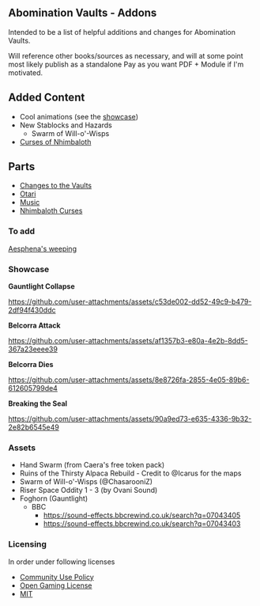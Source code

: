 ## Abomination Vaults - Addons
Intended to be a list of helpful additions and changes for Abomination Vaults.

Will reference other books/sources as necessary, and will at some point most likely publish as a standalone Pay as you want PDF + Module if I'm motivated.

## Added Content
- Cool animations (see the [showcase](#showcase))
- New Stablocks and Hazards
  - Swarm of Will-o'-Wisps
- [Curses of Nhimbaloth](/NHIM_CURSE.MD)


## Parts
- [Changes to the Vaults](/VAULTS.MD)
- [Otari](/OTARI.MD)
- [Music](/MUSIC.MD)
- [Nhimbaloth Curses](/NHIM_CURSE.MD)

### To add
[Aesphena's weeping](https://discord.com/channels/880968862240239708/891395262810034176/1306506242553810944)

### Showcase
**Gauntlight Collapse**

https://github.com/user-attachments/assets/c53de002-dd52-49c9-b479-2df94f430ddc

**Belcorra Attack**

https://github.com/user-attachments/assets/af1357b3-e80a-4e2b-8dd5-367a23eeee39

**Belcorra Dies**

https://github.com/user-attachments/assets/8e8726fa-2855-4e05-89b6-612605799de4

**Breaking the Seal**

https://github.com/user-attachments/assets/90a9ed73-e635-4336-9b32-2e82b6545e49

### Assets
- Hand Swarm (from Caera's free token pack)
- Ruins of the Thirsty Alpaca Rebuild - Credit to @Icarus for the maps
- Swarm of Will-o'-Wisps (@ChasarooniZ)
- Riser Space Oddity 1 - 3 (by Ovani Sound)
- Foghorn (Gauntlight)
  - BBC
    - https://sound-effects.bbcrewind.co.uk/search?q=07043405
    - https://sound-effects.bbcrewind.co.uk/search?q=07043403

###  Licensing
In order under following licenses
- [Community Use Policy](/license/CUP.MD)
- [Open Gaming License](/license/OGL.MD)
- [MIT](/license/MIT.MD)

